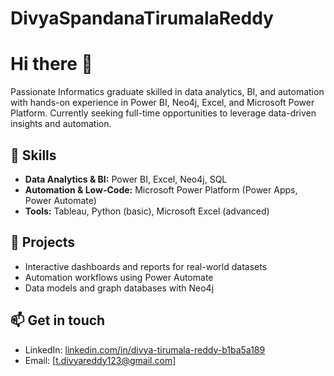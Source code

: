 # DivyaSpandanaTirumalaReddy
# Hi there 👋

Passionate Informatics graduate skilled in data analytics, BI, and automation with hands-on experience in Power BI, Neo4j, Excel, and Microsoft Power Platform. Currently seeking full-time opportunities to leverage data-driven insights and automation.

## 🚀 Skills

- **Data Analytics & BI:** Power BI, Excel, Neo4j, SQL  
- **Automation & Low-Code:** Microsoft Power Platform (Power Apps, Power Automate)  
- **Tools:** Tableau, Python (basic), Microsoft Excel (advanced)  

## 📂 Projects

- Interactive dashboards and reports for real-world datasets  
- Automation workflows using Power Automate  
- Data models and graph databases with Neo4j  

## 📫 Get in touch

- LinkedIn: [linkedin.com/in/divya-tirumala-reddy-b1ba5a189](https://www.linkedin.com/in/divya-tirumala-reddy-b1ba5a189)  
- Email: [t.divyareddy123@gmail.com]  
